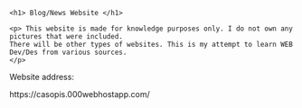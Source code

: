     <h1> Blog/News Website </h1>
    
    <p> This website is made for knowledge purposes only. I do not own any pictures that were included. 
    There will be other types of websites. This is my attempt to learn WEB Dev/Des from various sources.
    </p>
   <p> Website address: </p>
   <p> https://casopis.000webhostapp.com/ </p>
